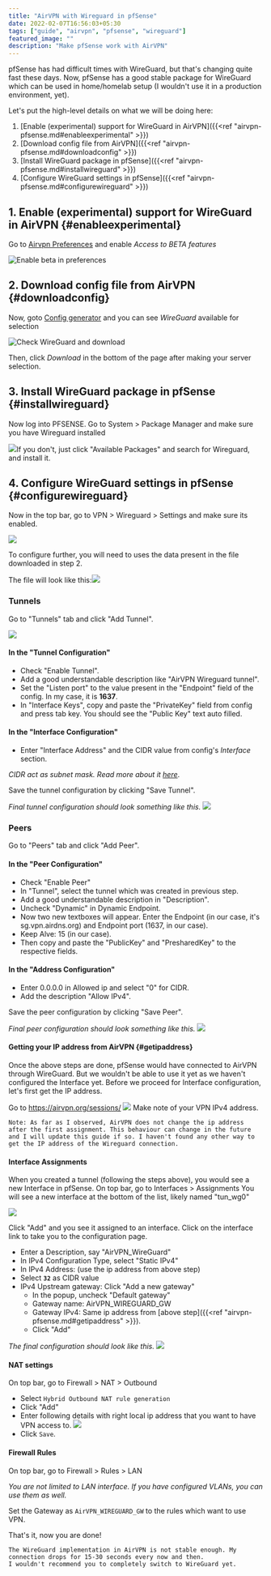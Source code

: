 ```yaml
---
title: "AirVPN with Wireguard in pfSense"
date: 2022-02-07T16:56:03+05:30
tags: ["guide", "airvpn", "pfsense", "wireguard"]
featured_image: ""
description: "Make pfSense work with AirVPN"
---
```

pfSense has had difficult times with WireGuard, but that's changing quite fast these days. Now, pfSense has a good stable package for WireGuard which can be used in home/homelab setup (I wouldn't use it in a production environment, yet).

Let's put the high-level details on what we will be doing here:

1. [Enable (experimental) support for WireGuard in AirVPN]({{<ref "airvpn-pfsense.md#enableexperimental" >}})
2. [Download config file from AirVPN]({{<ref "airvpn-pfsense.md#downloadconfig" >}})
3. [Install WireGuard package in pfSense]({{<ref "airvpn-pfsense.md#installwireguard" >}})
4. [Configure WireGuard settings in pfSense]({{<ref "airvpn-pfsense.md#configurewireguard" >}})

## 1. Enable (experimental) support for WireGuard in AirVPN {#enableexperimental}

Go to [Airvpn Preferences](https://airvpn.org/preferences) and enable *Access to BETA features*

![Enable beta in preferences](/images/airvpn-enable-beta.png "a title")

## 2. Download config file from AirVPN {#downloadconfig}

Now, goto [Config generator](https://airvpn.org/generator/) and you can see *WireGuard* available for selection

![Check WireGuard and download](/images/wireguard-config-generator.png "a title")


Then, click *Download* in the bottom of the page after making your server selection.


## 3. Install WireGuard package in pfSense {#installwireguard}



Now log into PFSENSE. Go to System > Package Manager and make sure you have Wireguard installed

![](/images/pfsense-wireguard-package.png)If you don't, just click "Available Packages" and search for Wireguard, and install it.

## 4. Configure WireGuard settings in pfSense {#configurewireguard}
Now in the top bar, go to VPN > Wireguard > Settings and make sure its enabled.

![](/images/pfsense-wireguard-enabled.png)

To configure further, you will need to uses the data present in the file downloaded in step 2.

The file will look like this:![](/images/airvpn-config.png)

### Tunnels
Go to "Tunnels" tab and click "Add Tunnel".

![](/images/wireguard-tunnels.png)


#### In the "Tunnel Configuration"
* Check "Enable Tunnel".
* Add a good understandable description like "AirVPN Wireguard tunnel".
* Set the "Listen port" to the value present in the "Endpoint" field of the config. In my case, it is **1637**.
* In "Interface Keys", copy and paste the "PrivateKey" field from config and press tab key. You should see the "Public Key" text auto filled.

#### In the "Interface Configuration"
* Enter "Interface Address" and the CIDR value from config's *Interface* section.

*CIDR act as subnet mask. Read more about it [here]("https://en.wikipedia.org/wiki/Classless_Inter-Domain_Routing#Subnet_masks")*.

Save the tunnel configuration by clicking "Save Tunnel".

*Final tunnel configuration should look something like this.*
![](/images/wireguard-tunnel.png)

### Peers
Go to "Peers" tab and click "Add Peer".

#### In the "Peer Configuration"

* Check "Enable Peer"
* In "Tunnel", select the tunnel which was created in previous step.
* Add a good understandable description in "Description".
* Uncheck "Dynamic" in Dynamic Endpoint.
* Now two new textboxes will appear. Enter the Endpoint (in our case, it's sg.vpn.airdns.org) and Endpoint port (1637, in our case).
* Keep Alve: 15 (in our case).
* Then copy and paste the "PublicKey" and "PresharedKey" to the respective fields.

#### In the "Address Configuration"
* Enter 0.0.0.0 in Allowed ip and select "0" for CIDR.
* Add the description "Allow IPv4".

Save the peer configuration by clicking "Save Peer".

*Final peer configuration should look something like this.*
![](/images/wireguard-peer-configuration.png)

#### Getting your IP address from AirVPN {#getipaddress}
Once the above steps are done, pfSense would have connected to AirVPN through WireGuard. But we wouldn't be able to use it yet as we haven't configured the Interface yet.
Before we proceed for Interface configuration, let's first get the IP address.

Go to https://airvpn.org/sessions/
![](/images/airvpn-session.png)
Make note of your VPN IPv4 address.



`
Note: As far as I observed, AirVPN does not change the ip address after the first assignment. This behaviour can change in the future and I will update this guide if so.
I haven't found any other way to get the IP address of the Wireguard connection.
`
#### Interface Assignments
When you created a tunnel (following the steps above), you would see a new Interface in pfSense.
On top bar, go to Interfaces > Assignments
You will see a new interface at the bottom of the list, likely named "tun_wg0"

![](/images/pfsense-interface-assignments.png)

Click "Add" and you see it assigned to an interface. Click on the interface link to take you to the configuration page.

* Enter a Description, say "AirVPN_WireGuard"
* In IPv4 Configuration Type, select "Static IPv4"
* In IPv4 Address: (use the ip address from above step)
* Select **`32`** as CIDR value
* IPv4 Upstream gateway: Click "Add a new gateway"
  * In the popup, uncheck "Default gateway"
  * Gateway name: AirVPN_WIREGUARD_GW
  * Gateway IPv4: Same ip address from [above step]({{<ref "airvpn-pfsense.md#getipaddress" >}}).
  * Click "Add"

*The final configuration should look like this.*
![](/images/pfsense-interface-configuration.png)

#### NAT settings
On top bar, go to Firewall > NAT > Outbound
* Select `Hybrid Outbound NAT rule generation`
* Click "Add"
* Enter following details with right local ip address that you want to have VPN access to.
![](/images/pfsense-nat-outbound.png)
* Click `Save`.
#### Firewall Rules
On top bar, go to Firewall > Rules > LAN

*You are not limited to LAN interface. If you have configured VLANs, you can use them as well.*

Set the Gateway as `AirVPN_WIREGUARD_GW` to the rules which want to use VPN.



That's it, now you are done!

```
The WireGuard implementation in AirVPN is not stable enough. My connection drops for 15-30 seconds every now and then.
I wouldn't recommend you to completely switch to WireGuard yet. 
```